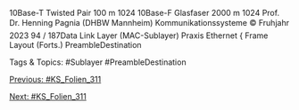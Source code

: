 10Base-T Twisted Pair 100 m 1024
10Base-F Glasfaser 2000 m 1024
Prof. Dr. Henning Pagnia (DHBW Mannheim) Kommunikationssysteme © Fruhjahr 2023 94 / 187Data Link Layer (MAC-Sublayer) Praxis
Ethernet { Frame Layout (Forts.)
PreambleDestination

   Tags & Topics:
   #Sublayer
   #PreambleDestination

[Previous: #KS_Folien_311](KS_Folien_311.md)

[Next: #KS_Folien_311](KS_Folien_311.md)
